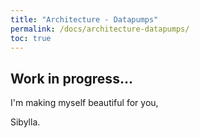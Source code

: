 ```yaml
---
title: "Architecture - Datapumps"
permalink: /docs/architecture-datapumps/
toc: true
---
```



## Work in progress...


I'm making myself beautiful for you,

  Sibylla.

